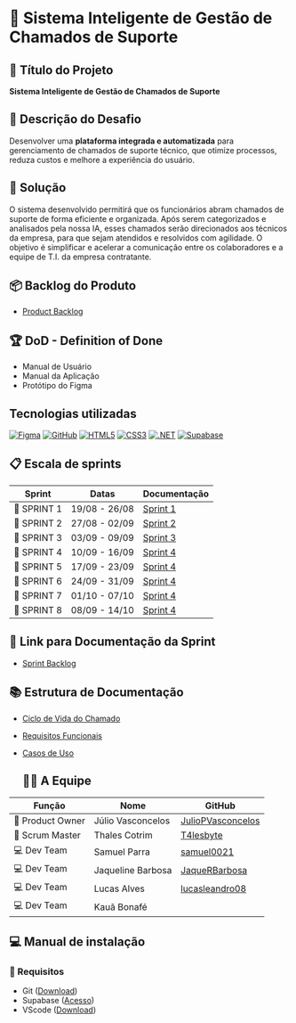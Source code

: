 # 📘 Sistema Inteligente de Gestão de Chamados de Suporte

## 🧾 Título do Projeto
**Sistema Inteligente de Gestão de Chamados de Suporte**

## 🎯 Descrição do Desafio
Desenvolver uma **plataforma integrada e automatizada** para gerenciamento de chamados de suporte técnico, que otimize processos, reduza custos e melhore a experiência do usuário.

## 🥇 Solução
O sistema desenvolvido permitirá que os funcionários abram chamados de suporte de forma eficiente e organizada. Após serem categorizados e analisados pela nossa IA, esses chamados serão direcionados aos técnicos da empresa, para que sejam atendidos e resolvidos com agilidade.
O objetivo é simplificar e acelerar a comunicação entre os colaboradores e a equipe de T.I. da empresa contratante.

## 📦 Backlog do Produto
- [Product Backlog](https://tar-stay-ec9.notion.site/Product-Backlog-1c25872c0a9281afa45cee6072936a2c?pvs=4)

## 🏆 DoD - Definition of Done
- Manual de Usuário
- Manual da Aplicação
- Protótipo do Figma

## Tecnologias utilizadas

[![Figma](https://img.shields.io/badge/Figma-F24E1E?style=for-the-badge&logo=figma&logoColor=white)](https://www.figma.com/)
[![GitHub](https://img.shields.io/badge/GitHub-181717?style=for-the-badge&logo=github&logoColor=white)](https://github.com/)
[![HTML5](https://img.shields.io/badge/HTML5-E34F26?style=for-the-badge&logo=html5&logoColor=white)](https://developer.mozilla.org/docs/Web/HTML)
[![CSS3](https://img.shields.io/badge/CSS3-1572B6?style=for-the-badge&logo=css3&logoColor=white)](https://developer.mozilla.org/docs/Web/CSS)
[![.NET](https://img.shields.io/badge/.NET-512BD4?style=for-the-badge&logo=dotnet&logoColor=white)](https://dotnet.microsoft.com/)
[![Supabase](https://img.shields.io/badge/Supabase-3ECF8E?style=for-the-badge&logo=supabase&logoColor=white)](https://supabase.com/)

## 📋 Escala de sprints
| Sprint   | Datas           | Documentação |
|----------|-----------------|--------------|
| 🔖 SPRINT 1 | 19/08 - 26/08 | [Sprint 1](https://github.com/lucasleandro08/Projeto-de-sistemas-orientado-a-objetos/issues/1) |
| 🔖 SPRINT 2 | 27/08 - 02/09 | [Sprint 2](https://github.com/lucasleandro08/Projeto-de-sistemas-orientado-a-objetos/issues/2) |
| 🔖 SPRINT 3 | 03/09 - 09/09 | [Sprint 3](https://github.com/lucasleandro08/Projeto-de-sistemas-orientado-a-objetos/issues/3) |
| 🔖 SPRINT 4 | 10/09 - 16/09 | [Sprint 4](https://github.com/lucasleandro08/Projeto-de-sistemas-orientado-a-objetos/issues/4) |
| 🔖 SPRINT 5 | 17/09 - 23/09 | [Sprint 4](https://github.com/lucasleandro08/Projeto-de-sistemas-orientado-a-objetos/issues/5) |
| 🔖 SPRINT 6 | 24/09 - 31/09 | [Sprint 4](https://github.com/lucasleandro08/Projeto-de-sistemas-orientado-a-objetos/issues/6) |
| 🔖 SPRINT 7 | 01/10 - 07/10 | [Sprint 4](https://github.com/lucasleandro08/Projeto-de-sistemas-orientado-a-objetos/issues/7) |
| 🔖 SPRINT 8 | 08/09 - 14/10 | [Sprint 4](https://github.com/lucasleandro08/Projeto-de-sistemas-orientado-a-objetos/issues/8) |

## 🔗 Link para Documentação da Sprint
- [Sprint Backlog](https://github.com/T4lesbyte/Sistec/blob/main/Sprint-Backlog.md)

## 📚 Estrutura de Documentação

- [Ciclo de Vida do Chamado](https://tar-stay-ec9.notion.site/Ciclo-de-Vida-de-um-Chamado-1c25872c0a9281bcb642ee620d554c95?pvs=)
- [Requisitos Funcionais](https://tar-stay-ec9.notion.site/Levantamento-de-Requisitos-Funcionais-PIM-III-1c25872c0a9281399f40f5e513e43048?pvs=4)
- [Casos de Uso](https://tar-stay-ec9.notion.site/Diagrama-de-Casos-de-Uso-1c25872c0a9281978842fd6060bd9144?pvs=4)

  ## 👨‍💻 A Equipe

| Função        | Nome              | GitHub                                    |
|---------------|-------------------|-------------------------------------------|
| 👑 Product Owner | Júlio Vasconcelos | [JulioPVasconcelos](https://github.com/JulioPVasconcelos) |
| 🧭 Scrum Master  | Thales Cotrim     | [T4lesbyte](https://github.com/T4lesbyte) |
| 💻 Dev Team      | Samuel Parra      | [samuel0021](https://github.com/samuel0021) |
| 💻 Dev Team      | Jaqueline Barbosa | [JaqueRBarbosa](https://github.com/JaqueRBarbosa) |
| 💻 Dev Team      | Lucas Alves       | [lucasleandro08](https://github.com/lucasleandro08) |
| 💻 Dev Team      | Kauã Bonafé       |  |

## 💻 Manual de instalação

### 🔧 Requisitos

- Git ([Download](https://git-scm.com/downloads))
- Supabase ([Acesso](https://supabase.com/database))
- VScode ([Download](https://code.visualstudio.com/download))

